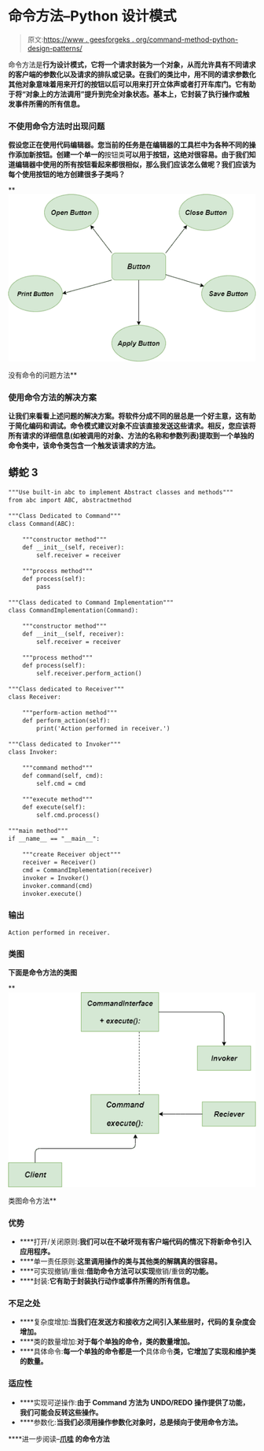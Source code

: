 # 命令方法–Python 设计模式

> 原文:[https://www . geesforgeks . org/command-method-python-design-patterns/](https://www.geeksforgeeks.org/command-method-python-design-patterns/)

命令方法是[](https://www.geeksforgeeks.org/design-patterns-set-1-introduction/)**行为设计模式，它将一个请求封装为一个对象，从而允许具有不同请求的客户端的参数化以及请求的排队或记录。在我们的类比中，用不同的请求参数化其他对象意味着用来开灯的按钮以后可以用来打开立体声或者打开车库门。它有助于将“对象上的方法调用”提升到完全对象状态。基本上，它封装了执行操作或触发事件所需的所有信息。**

### **不使用命令方法时出现问题**

**假设您正在使用代码编辑器。您当前的任务是在编辑器的工具栏中为各种不同的操作添加新按钮。创建一个单一的**按钮类**可以用于按钮，这绝对很容易。由于我们知道编辑器中使用的所有按钮看起来都很相似，那么我们应该怎么做呢？我们应该为每个使用按钮的地方创建很多子类吗？**

**![Problem-without-Command-method](img/8e602f17e4dd746d6dab53c4b0fd6016.png)

没有命令的问题方法** 

### **使用命令方法的解决方案**

**让我们来看看上述问题的解决方案。将软件分成不同的层总是一个好主意，这有助于简化编码和调试。命令模式建议对象不应该直接发送这些请求。相反，您应该将所有请求的详细信息(如被调用的对象、方法的名称和参数列表)提取到一个单独的命令类中，该命令类包含一个触发该请求的方法。**

## **蟒蛇 3**

```
"""Use built-in abc to implement Abstract classes and methods"""
from abc import ABC, abstractmethod

"""Class Dedicated to Command"""
class Command(ABC):

    """constructor method"""
    def __init__(self, receiver):
        self.receiver = receiver

    """process method"""
    def process(self):
        pass

"""Class dedicated to Command Implementation"""
class CommandImplementation(Command):

    """constructor method"""
    def __init__(self, receiver):
        self.receiver = receiver

    """process method"""
    def process(self):
        self.receiver.perform_action()

"""Class dedicated to Receiver"""
class Receiver:

    """perform-action method"""
    def perform_action(self):
        print('Action performed in receiver.')

"""Class dedicated to Invoker"""
class Invoker:

    """command method"""
    def command(self, cmd):
        self.cmd = cmd

    """execute method"""
    def execute(self):
        self.cmd.process()

"""main method"""
if __name__ == "__main__":

    """create Receiver object"""
    receiver = Receiver()
    cmd = CommandImplementation(receiver)
    invoker = Invoker()
    invoker.command(cmd)
    invoker.execute()
```

### **输出**

```
Action performed in receiver.
```

### **类图**

**下面是命令方法的类图**

**![Class-diagram-Command-Method](img/3eee43eee83e04f39faf6b05a69bc9a2.png)

类图命令方法** 

### **优势**

*   ****打开/关闭原则:**我们可以在不破坏现有客户端代码的情况下将新命令引入应用程序。**
*   ****单一责任原则:**这里调用操作的类与其他类的解耦真的很容易。**
*   ****可实现撤销/重做:**借助命令方法可以实现**撤销/重做**的功能。**
*   ****封装:**它有助于封装执行动作或事件所需的所有信息。**

### **不足之处**

*   ****复杂度增加:**当我们在发送方和接收方之间引入某些层时，代码的复杂度会增加。**
*   ****类的数量增加:**对于每个单独的命令，类的数量增加。**
*   ****具体命令:**每一个单独的命令都是一个**具体命令**类，它增加了实现和维护类的数量。**

### **适应性**

*   ****实现可逆操作:**由于 Command 方法为 **UNDO/REDO** 操作提供了功能，我们可能会反转这些操作。**
*   ****参数化:**当我们必须用操作参数化对象时，总是倾向于使用命令方法。**

****进一步阅读–**[**爪哇**](https://www.geeksforgeeks.org/command-pattern/)
的命令方法**